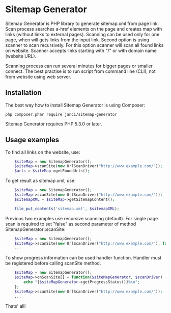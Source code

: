 Sitemap Generator
===========================================================

Sitemap Generator is PHP library to generate sitemap.xml from page link. Scan process searches a-href
 elements on the page and creates map with links (without links to external pages). Scanning can be used only for one page, when will
 gets links from the input link. Second  option is using scanner to scan recursively. For this option scanner will
 scan all found links on website. Scanner accepts links starting with "/" or with domain name (website URL).

Scanning process can run several minutes for bigger pages or smaller connect. The best practise is to run
script from command line (CLI), not from website using web server.


Installation
------------

The best way how to install Sitemap Generator is using Composer:

```
php composer.phar require janci/sitemap-generator
```

Sitemap Generator requires PHP 5.3.0 or later.


Usage examples
-----------------

To find all links on the website, use:

```php
    $siteMap = new SitemapGenerator();
    $siteMap->scanSite(new UrlScanDriver("http://www.example.com/"));
    $urls = $siteMap->getFoundUrls();
```

To get result as sitemap.xml, use:

```php
    $siteMap = new SitemapGenerator();
    $siteMap->scanSite(new UrlScanDriver("http://www.example.com/"));
    $sitemapXML = $siteMap->getSitemapContent();

    file_put_contents('sitemap.xml', $sitemapXML);
```

Previous two examples use recursive scanning (default). For single page scan is required to set "false" as second
parameter of method SitemapGenerator::scanSite:


```php
    $siteMap = new SitemapGenerator();
    $siteMap->scanSite(new UrlScanDriver("http://www.example.com/"), false);
    ...
```

To show progress information can be used handler function. Handler must be registered before calling scanSite method.

```php
    $siteMap = new SitemapGenerator();
    $siteMap->onScanSite[] = function($siteMapGenerator, $scanDriver) {
        echo "{$siteMapGenerator->getProgressStatus()}%\n";
    };
    $siteMap->scanSite(new UrlScanDriver("http://www.example.com/"));
    ...
```

Thats' all!